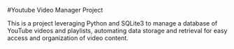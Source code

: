 #Youtube Video Manager Project

This is  a project leveraging Python and SQLite3 to manage a database of YouTube videos and playlists,
automating data storage and retrieval for easy access and organization of video content.
